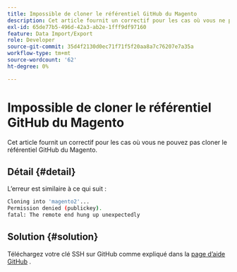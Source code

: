 ```yaml
---
title: Impossible de cloner le référentiel GitHub du Magento
description: Cet article fournit un correctif pour les cas où vous ne pouvez pas cloner le référentiel GitHub du Magento.
exl-id: 65de77b5-496d-42a3-ab2e-1fff9df97160
feature: Data Import/Export
role: Developer
source-git-commit: 35d4f2130d0ec71f71f5f20aa8a7c76207e7a35a
workflow-type: tm+mt
source-wordcount: '62'
ht-degree: 0%

---
```


# Impossible de cloner le référentiel GitHub du Magento

Cet article fournit un correctif pour les cas où vous ne pouvez pas cloner le référentiel GitHub du Magento.

## Détail {#detail}

L’erreur est similaire à ce qui suit :

```bash
Cloning into 'magento2'...
Permission denied (publickey).
fatal: The remote end hung up unexpectedly
```

## Solution {#solution}

Téléchargez votre clé SSH sur GitHub comme expliqué dans la [page d’aide GitHub](https://help.github.com/articles/generating-ssh-keys) .

